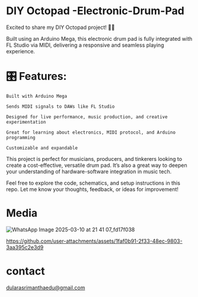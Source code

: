 # DIY Octopad -Electronic-Drum-Pad

Excited to share my DIY Octopad project! 🥁🎶

Built using an Arduino Mega, this electronic drum pad is fully integrated with FL Studio via MIDI, delivering a responsive and seamless playing experience.

# 🎛 Features:

    Built with Arduino Mega

    Sends MIDI signals to DAWs like FL Studio

    Designed for live performance, music production, and creative experimentation

    Great for learning about electronics, MIDI protocol, and Arduino programming

    Customizable and expandable

This project is perfect for musicians, producers, and tinkerers looking to create a cost-effective, versatile drum pad. It’s also a great way to deepen your understanding of hardware-software integration in music tech.

Feel free to explore the code, schematics, and setup instructions in this repo.
Let me know your thoughts, feedback, or ideas for improvement!

# Media

![WhatsApp Image 2025-03-10 at 21 41 07_fd17f038](https://github.com/user-attachments/assets/a8fe468b-80d3-4b7e-b51d-d2398ff874ef)


https://github.com/user-attachments/assets/1faf0b91-2f33-48ec-9803-3aa395c2e3d9

# contact

dularasrimanthaedu@gmail.com

